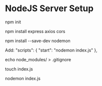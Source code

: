 
# NodeJS Server Setup

npm init

npm install express axios cors

npm install --save-dev nodemon

Add: "scripts": { "start": "nodemon index.js" },

echo node_modules/ > .gitignore

touch index.js

nodemon index.js
